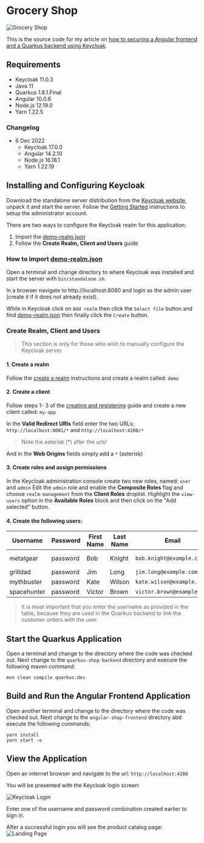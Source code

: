 # Grocery Shop

![Grocery Shop](images/shop.ico?raw=true "Grocery Shop")

This is the source code for my article on [how to securing a Angular frontend and a Quarkus backend using Keycloak](https://www.linkedin.com/pulse/securing-java-rest-services-keycloak-part-5-jannie-louwrens/).

## Requirements

  - Keycloak 11.0.3
  - Java 11
  - Quarkus 1.8.1.Final
  - Angular 10.0.6
  - Node.js 12.19.0
  - Yarn 1.22.5

### Changelog
  - 6 Dec 2022
    - Keycloak 17.0.0
    - Angular 14.2.10
    - Node.js 16.18.1
    - Yarn 1.22.19

## Installing and Configuring Keycloak
Download the standalone server distribution from the [Keycloak website](https://www.keycloak.org/), unpack it and start the server. Follow the [Getting Started](https://www.keycloak.org/docs/latest/getting_started/index.html#creating-the-admin-account) instructions to setup the administrator account.

There are two ways to configure the Keycloak realm for this application:
1. Import the [demo-realm.json](keycloak/demo-realm.json)
2. Follow the **Create Realm, Client and Users** guide

### How to import [demo-realm.json](keycloak/demo-realm.json)
Open a terminal and change directory to where Keycloak was installed and start the server with `bin/standalone.sh`.

In a browser navigate to http://localhost:8080 and login as the admin user (create it if it does not already exist).

While in Keycloak click on `Add realm` then click the `Select file` button and find [demo-realm.json](keycloak/demo-realm.json) then finally click the `Create` button.

### Create Realm, Client and Users
>This section is only for those who wish to manually configure the Keycloak server.

#### 1. Create a realm
Follow the [create a realm](https://www.keycloak.org/docs/latest/getting_started/index.html#_create-realm) instructions and create a realm called: `demo`
#### 2. Create a client
Follow steps 1- 3 of the [creating and registering](https://www.keycloak.org/docs/latest/getting_started/index.html#creating-and-registering-the-client) guide and create a new client called: `my-app`

In the **Valid Redirect URIs** field enter the two URLs: `http://localhost:8081/*` and `http://localhost:4200/*`
> Note the asterisk (*) after the urls!

And in the **Web Origins** fields simply add a `*` (asterisk)
#### 3. Create roles and assign permissions
In the Keycloak administration console create two new roles, named: `user` and `admin`
Edit the `admin` role and enable the **Composite Roles** flag and choose `realm-management` from the **Client Roles** droplist.
Highlight the `view-users` option in the **Available Roles** block and then click on the "Add selected" button.
#### 4. Create the following users:
| Username | Password | First Name | Last Name | Email | Roles |
| ------ | ------ | ------ | ------ | ------ | ------ |
| metalgear | password | Bob | Knight | `bob.knight@example.com` | ADMIN, USER |
| grilldad | password | Jim | Long | `jim.long@example.com` | USER |
| mythbuster | password | Kate | Wilson | `kate.wilson@example.com` | USER |
| spacehunter | password | Victor | Brown | `victor.brown@example.com` | USER |
> It is most important that you enter the username as provided in the table, because they are used in the Quarkus backend to link the customer orders with the user.

## Start the Quarkus Application
Open a terminal and change to the directory where the code was checked out.
Next change to the `quarkus-shop-backend` directory and execure the following maven command:
```
mvn clean compile quarkus:dev
```
## Build and Run the Angular Frontend Application
Open another terminal and change to the directory where the code was checked out.
Next change to the `angular-shop-frontend` directory abd execute the following commands:
```
yarn install
yarn start -o
```
## View the Application
Open an internet browser and navigate to the url: `http://localhost:4200`

You will be presented with the Keycloak login screen:

![Keycloak Login](images/keycloak_login.png?raw=true "Keycloak Login")

Enter one of the username and password combination created earlier to sign in.

After a successful login you will see the product catalog page:
![Landing Page](images/shopapp.png?raw=true "Landing Page")
